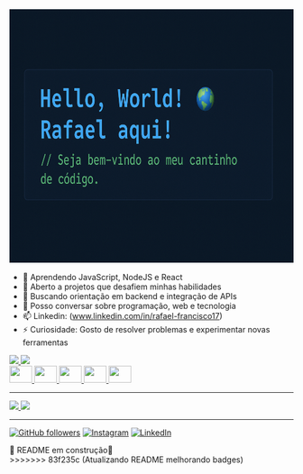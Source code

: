  <img src="./banner1.png" width="100%" height= "450px">


 
- 🌱 Aprendendo JavaScript, NodeJS e React
- 👯 Aberto a projetos que desafiem minhas habilidades
- 🤔 Buscando orientação em backend e integração de APIs
- 💬 Posso conversar sobre programação, web e tecnologia
- 📫 Linkedin: (www.linkedin.com/in/rafael-francisco17) 
- ⚡ Curiosidade: Gosto de resolver problemas e experimentar novas ferramentas

<div>

<a href="https://github.com/rafael-santos-devv">
<img height="120em" src="https://github-readme-stats.vercel.app/api?username=rafael-santos-devv&show_icons=true&hide=contribs,prs&cache_seconds=86400&theme=github_dark&cache_seconds=0">
<img height="120em" src="https://github-readme-stats.vercel.app/api/top-langs/?username=rafael-santos-devv&layout=donut&theme=github_dark">

</div>          

<div>

<img src="https://cdn.jsdelivr.net/gh/devicons/devicon@latest/icons/html5/html5-original.svg" height="30" width="40" />
<img src="https://cdn.jsdelivr.net/gh/devicons/devicon@latest/icons/css3/css3-original.svg"   height="30" width="40" />
<img src="https://cdn.jsdelivr.net/gh/devicons/devicon@latest/icons/javascript/javascript-original.svg" height="30" width="40" />
<img src="https://cdn.jsdelivr.net/gh/devicons/devicon@latest/icons/nodejs/nodejs-original-wordmark.svg" height="30" width="40"  />
<img src="https://cdn.jsdelivr.net/gh/devicons/devicon@latest/icons/react/react-original.svg" height="30" width="40" />

_________________________________________________________________________________________

<div>
<img height="115em" src="https://github-readme-stats.vercel.app/api/pin/?username=rafael-santos-devv&repo=Gratiflix&theme=graywhite">
<img height="115em" src="https://github-readme-stats.vercel.app/api/pin/?username=rafael-santos-devv&repo=PrecoTech&theme=graywhite">
</div>

_________________________________________________________________________________________

[![GitHub followers](https://img.shields.io/github/followers/rafael-santos-devv?style=for-the-badge&logo=github&color=black)](https://github.com/rafael-santos-devv) [![Instagram](https://img.shields.io/badge/Instagram-@rafatech1101-000000?style=for-the-badge&logo=instagram&logoColor=white)](https://instagram.com/rafatech1101) [![LinkedIn](https://img.shields.io/badge/LinkedIn-rafael--francisco17-000000?style=for-the-badge&logo=linkedin&logoColor=white)](https://www.linkedin.com/in/rafael-francisco17)

<div>
🚧 README em construção🚧
</div>
>>>>>>> 83f235c (Atualizando README melhorando badges)
